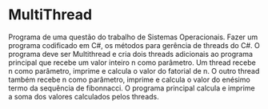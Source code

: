 # MultiThread
Programa de uma questão do trabalho de Sistemas Operacionais.
Fazer um programa codificado em C#, os métodos para gerência de threads do C#. O programa deve ser Multithread e cria dois threads adicionais ao programa principal que recebe um valor inteiro n como parâmetro. Um thread recebe n como parâmetro, imprime e calcula o valor do fatorial de n. O outro thread também recebe n como parâmetro, imprime e calcula o valor do enésimo termo da sequência de fibonnacci. O programa principal calcula e imprime a soma dos valores calculados pelos threads.
 

